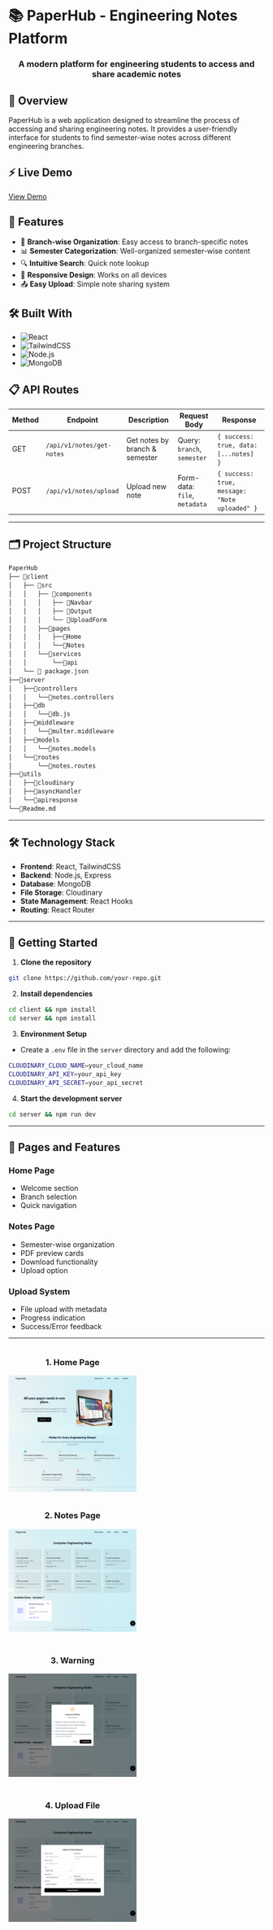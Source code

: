 # 📚 PaperHub - Engineering Notes Platform

<div align="center">
  <h3>A modern platform for engineering students to access and share academic notes</h3>
</div>

## 🌟 Overview

PaperHub is a web application designed to streamline the process of accessing and sharing engineering notes. It provides a user-friendly interface for students to find semester-wise notes across different engineering branches.

## ⚡ Live Demo

[View Demo](your-demo-link) 

## 🎯 Features

- 📝 **Branch-wise Organization**: Easy access to branch-specific notes
- 📊 **Semester Categorization**: Well-organized semester-wise content
- 🔍 **Intuitive Search**: Quick note lookup
- 📱 **Responsive Design**: Works on all devices
- 📤 **Easy Upload**: Simple note sharing system

## 🛠️ Built With

- ![React](https://img.shields.io/badge/React-20232A?style=for-the-badge&logo=react&logoColor=61DAFB)
- ![TailwindCSS](https://img.shields.io/badge/Tailwind_CSS-38B2AC?style=for-the-badge&logo=tailwind-css&logoColor=white)
- ![Node.js](https://img.shields.io/badge/Node.js-43853D?style=for-the-badge&logo=node.js&logoColor=white)
- ![MongoDB](https://img.shields.io/badge/MongoDB-4EA94B?style=for-the-badge&logo=mongodb&logoColor=white)

## 📋 API Routes

| Method | Endpoint | Description | Request Body | Response |
|--------|----------|-------------|--------------|-----------|
| GET | `/api/v1/notes/get-notes` | Get notes by branch & semester | Query: `branch`, `semester` | `{ success: true, data: [...notes] }` |
| POST | `/api/v1/notes/upload` | Upload new note | Form-data: `file`, `metadata` | `{ success: true, message: "Note uploaded" }` |

---

## 🗂️ Project Structure
```bash
PaperHub
├── 📁client
│   ├── 📁src
│   │   ├── 📁components
│   │   │   ├── 📄Navbar
│   │   │   ├── 📄Output
│   │   │   └── 📄UploadForm
│   │   ├──📁pages
│   │   │   ├──📄Home
│   │   │   └──📄Notes
│   │   └──📁services
│   │       └──📁api
│   └── 📄 package.json
├──📁server
│   ├──📁controllers
│   │   └──📄notes.controllers
│   ├──📁db
│   │   └──📄db.js
│   ├──📁middleware
│   │   └──📄multer.middleware
│   ├──📁models
│   │   └──📄notes.models
│   └──📁routes
│       └──📄notes.routes
├──📁utils
│   ├──📄cloudinary
│   ├──📄asyncHandler
│   └──📄apiresponse
└──📄Readme.md

````
---

## 🛠️ Technology Stack

- **Frontend**: React, TailwindCSS
- **Backend**: Node.js, Express
- **Database**: MongoDB
- **File Storage**: Cloudinary
- **State Management**: React Hooks
- **Routing**: React Router

---

## 🚀 Getting Started

1. **Clone the repository**

```bash
git clone https://github.com/your-repo.git
```

2. **Install dependencies**

```bash
cd client && npm install
cd server && npm install
```

3. **Environment Setup**

- Create a `.env` file in the `server` directory and add the following:

```bash
CLOUDINARY_CLOUD_NAME=your_cloud_name
CLOUDINARY_API_KEY=your_api_key
CLOUDINARY_API_SECRET=your_api_secret
```

4. **Start the development server**

```bash
cd server && npm run dev
```
---

## 📱 Pages and Features

### Home Page
- Welcome section
- Branch selection
- Quick navigation

### Notes Page
- Semester-wise organization
- PDF preview cards
- Download functionality
- Upload option

### Upload System
- File upload with metadata
- Progress indication
- Success/Error feedback

--- 

<div style="display: flex; flex-wrap: wrap; gap: 10px;">
  
  <!-- Home Page -->
  <div style="flex: 1 1 50%; max-width: 50%; text-align: center;">
    <h3>1. Home Page</h3>
    <img src="https://github.com/Himanshuraj2918/PaperHub/blob/main/client/src/assets/output-images/Page-1.png" alt="Home Page" style="width: 100%;">
  </div>
  
  <!-- Notes Page -->
  <div style="flex: 1 1 50%; max-width: 50%; text-align: center;">
    <h3>2. Notes Page</h3>
    <img src="https://github.com/Himanshuraj2918/PaperHub/blob/main/client/src/assets/output-images/Page-2.png" alt="Notes Page" style="width: 100%;">
  </div>
  
  <!-- Warning -->
  <div style="flex: 1 1 50%; max-width: 50%; text-align: center; margin-top: 10px;">
    <h3>3. Warning</h3>
    <img src="https://github.com/Himanshuraj2918/PaperHub/blob/main/client/src/assets/output-images/Page-3.png" alt="Warning" style="width: 100%;">
  </div>
  
  <!-- Upload File -->
  <div style="flex: 1 1 50%; max-width: 50%; text-align: center; margin-top: 10px;">
    <h3>4. Upload File</h3>
    <img src="https://github.com/Himanshuraj2918/PaperHub/blob/main/client/src/assets/output-images/Page-4.png" alt="Upload File" style="width: 100%;">
  </div>
  
</div>


